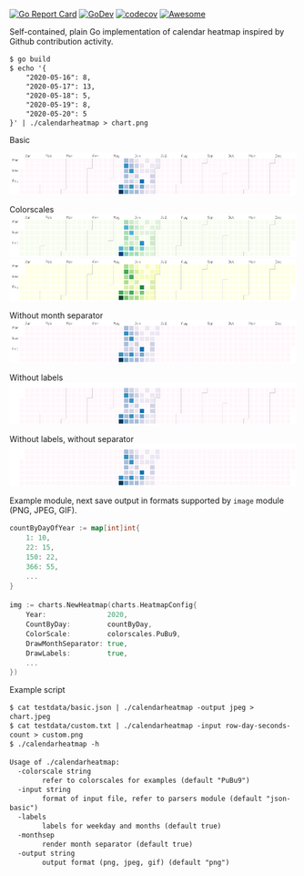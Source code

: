 [![Go Report Card](https://goreportcard.com/badge/github.com/nikolaydubina/calendarheatmap)](https://goreportcard.com/report/github.com/nikolaydubina/calendarheatmap)
[![GoDev](https://img.shields.io/static/v1?label=godev&message=reference&color=00add8)](https://pkg.go.dev/github.com/nikolaydubina/calendarheatmap/charts)
[![codecov](https://codecov.io/gh/nikolaydubina/calendarheatmap/branch/master/graph/badge.svg)](https://codecov.io/gh/nikolaydubina/calendarheatmap)
[![Awesome](https://cdn.rawgit.com/sindresorhus/awesome/d7305f38d29fed78fa85652e3a63e154dd8e8829/media/badge.svg)](https://github.com/sindresorhus/awesome)

Self-contained, plain Go implementation of calendar heatmap inspired by Github contribution activity.

```
$ go build
$ echo '{
    "2020-05-16": 8,
    "2020-05-17": 13,
    "2020-05-18": 5,
    "2020-05-19": 8,
    "2020-05-20": 5
}' | ./calendarheatmap > chart.png
```

Basic

![basic](charts/testdata/basic.png)

Colorscales
![col1](charts/testdata/colorscale_1.png)
![col2](charts/testdata/colorscale_2.png)

Without month separator
![nosep](charts/testdata/noseparator.png)

Without labels
![nolab](charts/testdata/nolabels.png)

Without labels, without separator
![nosep_nolab](charts/testdata/noseparator_nolabels.png)

Example module, next save output in formats supported by `image` module (PNG, JPEG, GIF).

```go
countByDayOfYear := map[int]int{
    1: 10,
    22: 15,
    150: 22,
    366: 55,
    ...
}

img := charts.NewHeatmap(charts.HeatmapConfig{
    Year:               2020,
    CountByDay:         countByDay,
    ColorScale:         colorscales.PuBu9,
    DrawMonthSeparator: true,
    DrawLabels:         true,
    ...
})
```

Example script
```
$ cat testdata/basic.json | ./calendarheatmap -output jpeg > chart.jpeg
$ cat testdata/custom.txt | ./calendarheatmap -input row-day-seconds-count > custom.png
$ ./calendarheatmap -h

Usage of ./calendarheatmap:
  -colorscale string
        refer to colorscales for examples (default "PuBu9")
  -input string
        format of input file, refer to parsers module (default "json-basic")
  -labels
        labels for weekday and months (default true)
  -monthsep
        render month separator (default true)
  -output string
        output format (png, jpeg, gif) (default "png")
```
